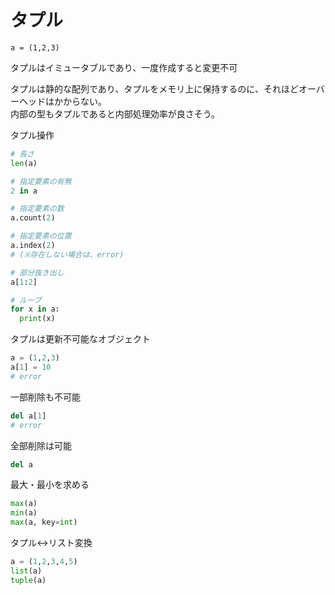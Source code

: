 # タプル

`a = (1,2,3)`
  
タプルはイミュータブルであり、一度作成すると変更不可  
  
タプルは静的な配列であり、タプルをメモリ上に保持するのに、それほどオーバーヘッドはかからない。  
内部の型もタプルであると内部処理効率が良さそう。  

タプル操作
```python
# 長さ
len(a)

# 指定要素の有無
2 in a

# 指定要素の数
a.count(2)

# 指定要素の位置
a.index(2)
# (※存在しない場合は、error)

# 部分抜き出し
a[1:2]

# ループ
for x in a:
  print(x)
```

タプルは更新不可能なオブジェクト
```python
a = (1,2,3)
a[1] = 10
# error
```

一部削除も不可能
```python
del a[1]
# error
```

全部削除は可能
```python
del a
```

最大・最小を求める
```python
max(a)
min(a)
max(a, key=int)
```

タプル<->リスト変換
```python
a = (1,2,3,4,5)
list(a)
tuple(a)
```
